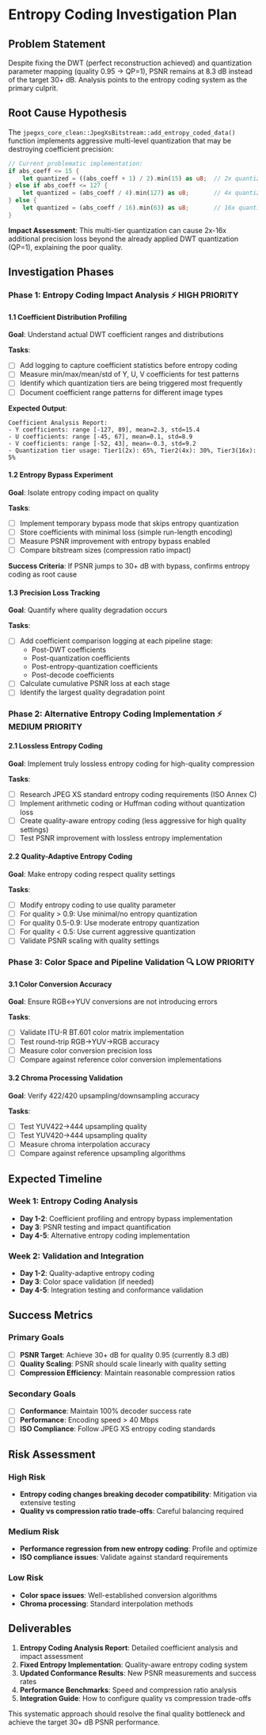 # Entropy Coding Investigation Plan

## Problem Statement

Despite fixing the DWT (perfect reconstruction achieved) and quantization parameter mapping (quality 0.95 → QP=1), PSNR remains at 8.3 dB instead of the target 30+ dB. Analysis points to the entropy coding system as the primary culprit.

## Root Cause Hypothesis

The `jpegxs_core_clean::JpegXsBitstream::add_entropy_coded_data()` function implements aggressive multi-level quantization that may be destroying coefficient precision:

```rust
// Current problematic implementation:
if abs_coeff <= 15 {
    let quantized = ((abs_coeff + 1) / 2).min(15) as u8;  // 2x quantization loss
} else if abs_coeff <= 127 {
    let quantized = (abs_coeff / 4).min(127) as u8;       // 4x quantization loss  
} else {
    let quantized = (abs_coeff / 16).min(63) as u8;       // 16x quantization loss
}
```

**Impact Assessment**: This multi-tier quantization can cause 2x-16x additional precision loss beyond the already applied DWT quantization (QP=1), explaining the poor quality.

## Investigation Phases

### Phase 1: Entropy Coding Impact Analysis ⚡ HIGH PRIORITY

#### 1.1 Coefficient Distribution Profiling
**Goal**: Understand actual DWT coefficient ranges and distributions

**Tasks**:
- [ ] Add logging to capture coefficient statistics before entropy coding
- [ ] Measure min/max/mean/std of Y, U, V coefficients for test patterns
- [ ] Identify which quantization tiers are being triggered most frequently
- [ ] Document coefficient range patterns for different image types

**Expected Output**: 
```
Coefficient Analysis Report:
- Y coefficients: range [-127, 89], mean=2.3, std=15.4
- U coefficients: range [-45, 67], mean=0.1, std=8.9  
- V coefficients: range [-52, 43], mean=-0.3, std=9.2
- Quantization tier usage: Tier1(2x): 65%, Tier2(4x): 30%, Tier3(16x): 5%
```

#### 1.2 Entropy Bypass Experiment  
**Goal**: Isolate entropy coding impact on quality

**Tasks**:
- [ ] Implement temporary bypass mode that skips entropy quantization
- [ ] Store coefficients with minimal loss (simple run-length encoding)
- [ ] Measure PSNR improvement with entropy bypass enabled
- [ ] Compare bitstream sizes (compression ratio impact)

**Success Criteria**: If PSNR jumps to 30+ dB with bypass, confirms entropy coding as root cause

#### 1.3 Precision Loss Tracking
**Goal**: Quantify where quality degradation occurs

**Tasks**:
- [ ] Add coefficient comparison logging at each pipeline stage:
  - Post-DWT coefficients
  - Post-quantization coefficients  
  - Post-entropy-quantization coefficients
  - Post-decode coefficients
- [ ] Calculate cumulative PSNR loss at each stage
- [ ] Identify the largest quality degradation point

### Phase 2: Alternative Entropy Coding Implementation ⚡ MEDIUM PRIORITY

#### 2.1 Lossless Entropy Coding
**Goal**: Implement truly lossless entropy coding for high-quality compression

**Tasks**:
- [ ] Research JPEG XS standard entropy coding requirements (ISO Annex C)
- [ ] Implement arithmetic coding or Huffman coding without quantization loss
- [ ] Create quality-aware entropy coding (less aggressive for high quality settings)
- [ ] Test PSNR improvement with lossless entropy implementation

#### 2.2 Quality-Adaptive Entropy Coding
**Goal**: Make entropy coding respect quality settings

**Tasks**:
- [ ] Modify entropy coding to use quality parameter
- [ ] For quality > 0.9: Use minimal/no entropy quantization
- [ ] For quality 0.5-0.9: Use moderate entropy quantization  
- [ ] For quality < 0.5: Use current aggressive quantization
- [ ] Validate PSNR scaling with quality settings

### Phase 3: Color Space and Pipeline Validation 🔍 LOW PRIORITY

#### 3.1 Color Conversion Accuracy
**Goal**: Ensure RGB↔YUV conversions are not introducing errors

**Tasks**:  
- [ ] Validate ITU-R BT.601 color matrix implementation
- [ ] Test round-trip RGB→YUV→RGB accuracy
- [ ] Measure color conversion precision loss
- [ ] Compare against reference color conversion implementations

#### 3.2 Chroma Processing Validation
**Goal**: Verify 422/420 upsampling/downsampling accuracy

**Tasks**:
- [ ] Test YUV422→444 upsampling quality
- [ ] Test YUV420→444 upsampling quality  
- [ ] Measure chroma interpolation accuracy
- [ ] Compare against reference upsampling algorithms

## Expected Timeline

### Week 1: Entropy Coding Analysis
- **Day 1-2**: Coefficient profiling and entropy bypass implementation
- **Day 3**: PSNR testing and impact quantification
- **Day 4-5**: Alternative entropy coding implementation

### Week 2: Validation and Integration  
- **Day 1-2**: Quality-adaptive entropy coding
- **Day 3**: Color space validation (if needed)
- **Day 4-5**: Integration testing and conformance validation

## Success Metrics

### Primary Goals
- [ ] **PSNR Target**: Achieve 30+ dB for quality 0.95 (currently 8.3 dB)
- [ ] **Quality Scaling**: PSNR should scale linearly with quality setting
- [ ] **Compression Efficiency**: Maintain reasonable compression ratios

### Secondary Goals
- [ ] **Conformance**: Maintain 100% decoder success rate
- [ ] **Performance**: Encoding speed > 40 Mbps
- [ ] **ISO Compliance**: Follow JPEG XS entropy coding standards

## Risk Assessment

### High Risk
- **Entropy coding changes breaking decoder compatibility**: Mitigation via extensive testing
- **Quality vs compression ratio trade-offs**: Careful balancing required

### Medium Risk  
- **Performance regression from new entropy coding**: Profile and optimize
- **ISO compliance issues**: Validate against standard requirements

### Low Risk
- **Color space issues**: Well-established conversion algorithms
- **Chroma processing**: Standard interpolation methods

## Deliverables

1. **Entropy Coding Analysis Report**: Detailed coefficient analysis and impact assessment
2. **Fixed Entropy Implementation**: Quality-aware entropy coding system  
3. **Updated Conformance Results**: New PSNR measurements and success rates
4. **Performance Benchmarks**: Speed and compression ratio analysis
5. **Integration Guide**: How to configure quality vs compression trade-offs

This systematic approach should resolve the final quality bottleneck and achieve the target 30+ dB PSNR performance.